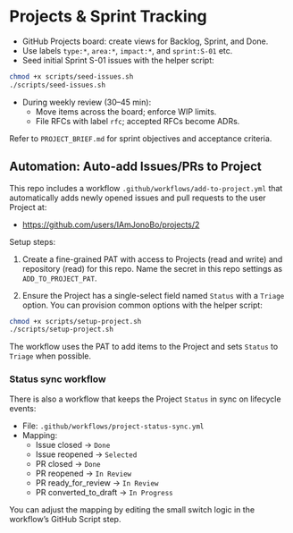 # Projects & Sprint Tracking

- GitHub Projects board: create views for Backlog, Sprint, and Done.
- Use labels `type:*`, `area:*`, `impact:*`, and `sprint:S-01` etc.
- Seed initial Sprint S-01 issues with the helper script:

```bash
chmod +x scripts/seed-issues.sh
./scripts/seed-issues.sh
```

- During weekly review (30–45 min):
  - Move items across the board; enforce WIP limits.
  - File RFCs with label `rfc`; accepted RFCs become ADRs.

Refer to `PROJECT_BRIEF.md` for sprint objectives and acceptance criteria.

## Automation: Auto-add Issues/PRs to Project

This repo includes a workflow `.github/workflows/add-to-project.yml` that automatically adds newly opened issues and pull requests to the user Project at:

- https://github.com/users/IAmJonoBo/projects/2

Setup steps:

1. Create a fine-grained PAT with access to Projects (read and write) and repository (read) for this repo. Name the secret in this repo settings as `ADD_TO_PROJECT_PAT`.

2. Ensure the Project has a single-select field named `Status` with a `Triage` option. You can provision common options with the helper script:

```bash
chmod +x scripts/setup-project.sh
./scripts/setup-project.sh
```

The workflow uses the PAT to add items to the Project and sets `Status` to `Triage` when possible.

### Status sync workflow

There is also a workflow that keeps the Project `Status` in sync on lifecycle events:

- File: `.github/workflows/project-status-sync.yml`
- Mapping:
  - Issue closed → `Done`
  - Issue reopened → `Selected`
  - PR closed → `Done`
  - PR reopened → `In Review`
  - PR ready_for_review → `In Review`
  - PR converted_to_draft → `In Progress`

You can adjust the mapping by editing the small switch logic in the workflow’s GitHub Script step.
